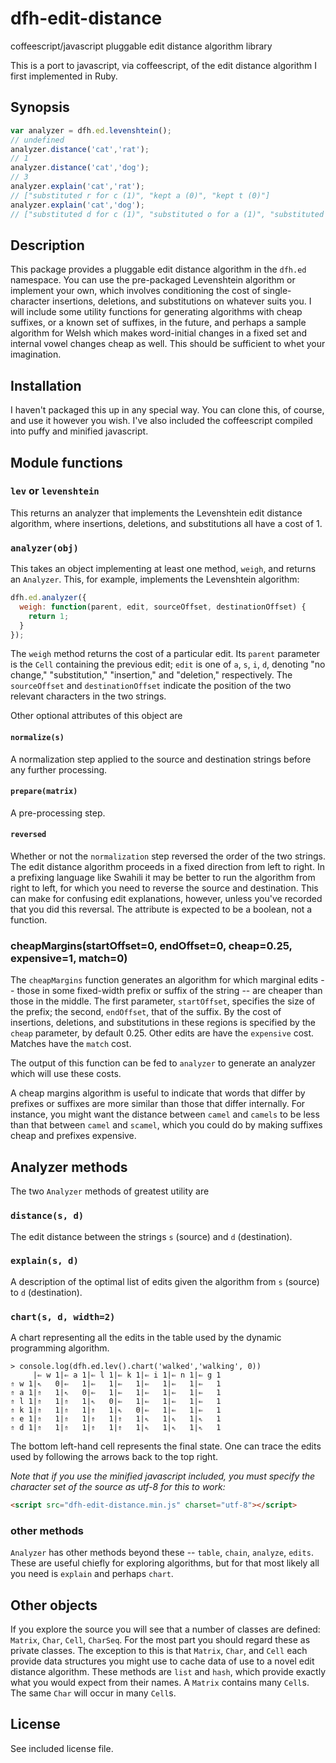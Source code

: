 # dfh-edit-distance
coffeescript/javascript pluggable edit distance algorithm library

This is a port to javascript, via coffeescript, of the edit distance algorithm
I first implemented in Ruby.

## Synopsis

```javascript
var analyzer = dfh.ed.levenshtein();
// undefined
analyzer.distance('cat','rat');
// 1
analyzer.distance('cat','dog');
// 3
analyzer.explain('cat','rat');
// ["substituted r for c (1)", "kept a (0)", "kept t (0)"]
analyzer.explain('cat','dog');
// ["substituted d for c (1)", "substituted o for a (1)", "substituted g for t (1)"]
```

## Description

This package provides a pluggable edit distance algorithm in the `dfh.ed`
namespace. You can use the pre-packaged Levenshtein algorithm or implement
your own, which involves conditioning the cost of single-character insertions,
deletions, and substitutions on whatever suits you. I will include some utility
functions for generating algorithms with cheap suffixes, or a known set of
suffixes, in the future, and perhaps a sample algorithm for Welsh which makes
word-initial changes in a fixed set and internal vowel changes cheap as well.
This should be sufficient to whet your imagination.

## Installation

I haven't packaged this up in any special way. You can clone this, of course,
and use it however you wish. I've also included the coffeescript compiled into
puffy and minified javascript.

## Module functions

### `lev` or `levenshtein`

This returns an analyzer that implements the Levenshtein edit distance algorithm,
where insertions, deletions, and substitutions all have a cost of 1.

### `analyzer(obj)`

This takes an object implementing at least one method, `weigh`, and returns
an `Analyzer`. This, for example, implements the Levenshtein algorithm:

```javascript
dfh.ed.analyzer({
  weigh: function(parent, edit, sourceOffset, destinationOffset) {
    return 1;
  }
});
```

The `weigh` method returns the cost of a particular edit. Its `parent` parameter
is the `Cell` containing the previous edit; `edit` is one of `a`, `s`, `i`, `d`,
denoting "no change," "substitution," "insertion," and "deletion," respectively.
The `sourceOffset` and `destinationOffset` indicate the position of the two
relevant characters in the two strings.

Other optional attributes of this object are

#### `normalize(s)`

A normalization step applied to the source and destination strings before any
further processing.

#### `prepare(matrix)`

A pre-processing step.

#### `reversed`

Whether or not the `normalization` step reversed the order of the two strings.
The edit distance algorithm proceeds in a fixed direction from left to right.
In a prefixing language like Swahili it may be better to run the algorithm from
right to left, for which you need to reverse the source and destination. This
can make for confusing edit explanations, however, unless you've recorded that
you did this reversal. The attribute is expected to be a boolean, not a function.

### cheapMargins(startOffset=0, endOffset=0, cheap=0.25, expensive=1, match=0)

The `cheapMargins` function generates an algorithm for which marginal edits --
those in some fixed-width prefix or suffix of the string -- are cheaper than
those in the middle. The first parameter, `startOffset`, specifies the size of
the prefix; the second, `endOffset`, that of the suffix. By the cost of
insertions, deletions, and substitutions in these regions is specified by the
`cheap` parameter, by default 0.25. Other edits are have the `expensive` cost.
Matches have the `match` cost.

The output of this function can be fed to `analyzer` to generate an analyzer
which will use these costs.

A cheap margins algorithm is useful to indicate that words that differ by
prefixes or suffixes are more similar than those that differ internally. For
instance, you might want the distance between `camel` and `camels` to be less
than that between `camel` and `scamel`, which you could do by making suffixes
cheap and prefixes expensive.

## Analyzer methods

The two `Analyzer` methods of greatest utility are

### `distance(s, d)`

The edit distance between the strings `s` (source) and `d` (destination).

### `explain(s, d)`

A description of the optimal list of edits given the algorithm from `s` (source)
to `d` (destination).

### `chart(s, d, width=2)`

A chart representing all the edits in the table used by the dynamic programming
algorithm.

```
> console.log(dfh.ed.lev().chart('walked','walking', 0))
     |⇐ w 1|⇐ a 1|⇐ l 1|⇐ k 1|⇐ i 1|⇐ n 1|⇐ g 1
⇑ w 1|⇖   0|⇐   1|⇐   1|⇐   1|⇐   1|⇐   1|⇐   1
⇑ a 1|⇑   1|⇖   0|⇐   1|⇐   1|⇐   1|⇐   1|⇐   1
⇑ l 1|⇑   1|⇑   1|⇖   0|⇐   1|⇐   1|⇐   1|⇐   1
⇑ k 1|⇑   1|⇑   1|⇑   1|⇖   0|⇐   1|⇐   1|⇐   1
⇑ e 1|⇑   1|⇑   1|⇑   1|⇑   1|⇖   1|⇖   1|⇖   1
⇑ d 1|⇑   1|⇑   1|⇑   1|⇑   1|⇖   1|⇖   1|⇖   1
```

The bottom left-hand cell represents the final state. One can trace the edits
used by following the arrows back to the top right.

*Note that if you use the minified javascript included, you must specify the
character set of the source as utf-8 for this to work:*

```html
<script src="dfh-edit-distance.min.js" charset="utf-8"></script>
```

### other methods

`Analyzer` has other methods beyond these -- `table`, `chain`, `analyze`,
`edits`. These are useful chiefly for exploring algorithms, but for that most
likely all you need is `explain` and perhaps `chart`.

## Other objects

If you explore the source you will see that a number of classes are defined:
`Matrix`, `Char`, `Cell`, `CharSeq`. For the most part you should regard these
as private classes. The exception to this is that `Matrix`, `Char`, and `Cell`
each provide data structures you might use to cache data of use to a novel edit
distance algorithm. These methods are `list` and `hash`, which provide exactly
what you would expect from their names. A `Matrix` contains many `Cell`s. The
same `Char` will occur in many `Cell`s.

## License

See included license file.
